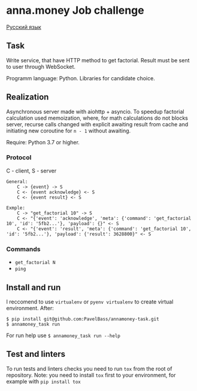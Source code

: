 # anna.money Job challenge

[Русский язык](README_RU.md)

## Task

Write service, that have HTTP method to get factorial. 
Result must be sent to user through WebSocket.

Programm language: Python. Libraries for candidate choice.


## Realization

Asynchronous server made with aiohttp + asyncio. To speedup factorial calculation used memoization,
where, for math calculations do not blocks server, recurse calls changed with explicit awaiting result from cache and initiating new coroutine for `n - 1`
without awaiting.

Require: Python 3.7 or higher.

### Protocol

C - client, S - server

```
General:
    C -> {event} -> S
    C <- {event acknowledge} <- S
    C <- {event result} <- S

Exmple:
    C -> "get_factorial 10" -> S
    C <- "{'event': 'acknowledge', 'meta': {'command': 'get_factorial 10', 'id': '5fb2...'}, 'payload': {}" <- S
    C <- "{'event': 'result', 'meta': {'command': 'get_factorial 10', 'id': '5fb2...'}, 'payload': {'result': 3628800}" <- S
```

### Commands
* `get_factorial N`
* `ping`


## Install and run
I reccomend to use `virtualenv` or `pyenv virtualenv` to create virtual environment. 
After: 

```
$ pip install git@github.com:PavelBass/annamoney-task.git
$ annamoney_task run
```

For run help use `$ annamoney_task run --help`


## Test and linters

To run tests and linters checks you need to run `tox` from the root of repository.
Note: you need to install `tox` first to your environment, for example with `pip install tox` 
